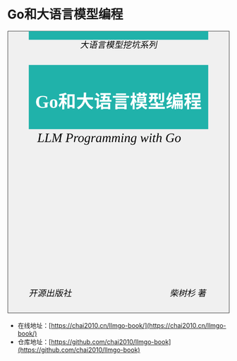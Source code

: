 # Go和大语言模型编程

![](./cover.svg)

- 在线地址：[https://chai2010.cn/llmgo-book/](https://chai2010.cn/llmgo-book/)
- 仓库地址：[https://github.com/chai2010/llmgo-book](https://github.com/chai2010/llmgo-book)

